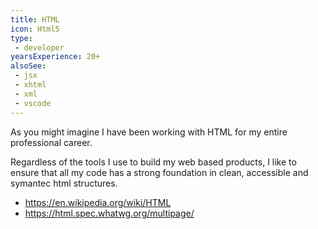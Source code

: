 ```yaml
---
title: HTML
icon: Html5
type:
 - developer
yearsExperience: 20+
alsoSee:
 - jsx
 - xhtml
 - xml
 - vscode
---
```


As you might imagine I have been working with HTML for my
entire professional career.

Regardless of the tools I use to build my web based
products, I like to ensure that all my code has a strong
foundation in clean, accessible and symantec html
structures.

- https://en.wikipedia.org/wiki/HTML
- https://html.spec.whatwg.org/multipage/
